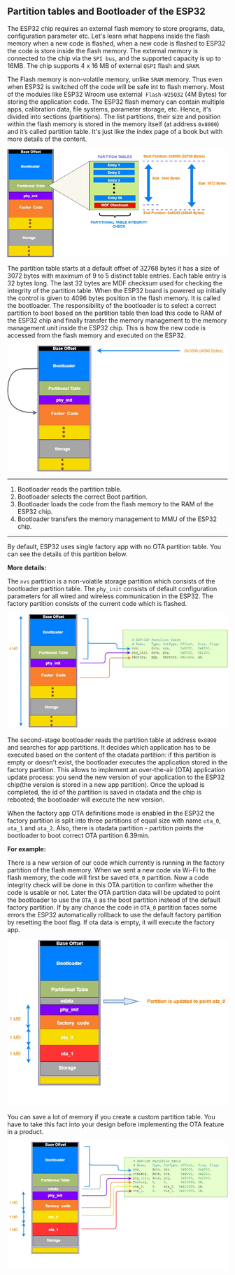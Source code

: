 ##  Partition tables and Bootloader of the ESP32 

The ESP32 chip requires an external flash memory to store programs, data, configuration parameter etc. Let's learn what happens inside the flash memory when a new code is flashed, when a new code is flashed to ESP32 the code is store inside the flash memory. The external memory is connected to the chip via the `SPI bus`, and the supported capacity is up to 16MB. The chip supports 4 x 16 MB of external `QSPI` flash and `SRAM`.

The Flash memory is non-volatile memory, unlike `SRAM` memory. Thus even when ESP32 is switched off the code will be safe int to flash memory.
Most of the modules like ESP32 Wroom use external` Flash-W25Q32` (4M Bytes) for storing the application code. The ESP32 flash memory can contain multiple apps, calibration data, file systems, parameter storage, etc. Hence, it's divided into sections (partitions). The list partitions, their size and position within the flash memory is stored in the memory itself (at address `0x8000`) and it’s called partition table. It's just like the index page of a book but with more details of the content.

[![](https://github.com/iqnev/Partition_tables_and_Bootloader_of_the_ESP32/blob/master/source/4_05.jpg)](https://github.com/iqnev/Partition_tables_and_Bootloader_of_the_ESP32/blob/master/source/4_05.jpg)

The partition table starts at a default offset of 32768 bytes it has a size of 3072 bytes with maximum of 9 to 5 distinct table entries. Each table entry is
32 bytes long. The last 32 bytes are MDF checksum used for checking the integrity of the partition table.
When the ESP32 board is powered up initially the control is given to 4096 bytes position in the flash memory. It is called the bootloader. The responsibility of the bootloader is to select a correct partition to boot based on the partition table then load this code to RAM of the ESP32 chip and finally transfer the memory management to the memory management unit inside the ESP32 chip. This is how the new code is accessed from the flash memory and executed on the ESP32.

[![](https://github.com/iqnev/Partition_tables_and_Bootloader_of_the_ESP32/blob/master/source/5_12.jpg)](https://github.com/iqnev/Partition_tables_and_Bootloader_of_the_ESP32/blob/master/source/5_12.jpg)

------------

1.  Bootloader reads the partition table.
2.  Bootloader selects the correct Boot partition.
3. Bootloader loads the code from the flash memory to the RAM of the ESP32 chip.
4. Bootloader transfers the memory management to MMU of the ESP32 chip.

------------

By default, ESP32 uses single factory app with no OTA partition table. You can see the details of this partition below.

**More details:**

The `nvs` partition is a non-volatile storage partition which consists of the bootloader partition table. The `phy_init` consists of default configuration parameters for all wired and wireless communication in the ESP32.
The factory partition consists of the current code which is flashed.

[![](https://github.com/iqnev/Partition_tables_and_Bootloader_of_the_ESP32/blob/master/source/5_57.jpg)](https://github.com/iqnev/Partition_tables_and_Bootloader_of_the_ESP32/blob/master/source/5_57.jpg)


The second-stage bootloader reads the partition table at address `0x8000` and searches for app partitions. It decides which application has to be executed based on the content of the otadata partition: if this partition is empty or doesn't exist, the bootloader executes the application stored in the factory partition. This allows to implement an over-the-air (OTA) application update process: you send the new version of your application to the ESP32 chip(the version is stored in a new app partition).
Once the upload is completed, the id of the partition is saved in otadata and the chip is rebooted; the bootloader will execute the new version.

When the factory app OTA definitions mode is enabled in the ESP32 the factory partition is split into three partitions of equal size with name `ota_0`, `ota_1` and `ota_2`.
Also, there is otadata partition - partition points the bootloader to boot correct OTA partition 6.39min.

**For example:**

There is a new version of our code which currently is running in the factory partition of the flash memory. When we sent a new code via Wi-Fi to
the flash memory, the code will first be saved `OTA_0` partition. Now a code integrity check will be done in this OTA partition to confirm whether the code is usable or not. Later the OTA partition data will be updated to point the bootloader to use the `OTA_0` as the boot partition instead of the default factory partition. If by any chance the code in `OTA_0` partition faces some errors the ESP32 automatically rollback to use the default factory partition by resetting the boot flag. If ota data is empty, it will execute the factory app.

[![](https://github.com/iqnev/Partition_tables_and_Bootloader_of_the_ESP32/blob/master/source/7_04.jpg)](https://github.com/iqnev/Partition_tables_and_Bootloader_of_the_ESP32/blob/master/source/7_04.jpg)

You can save a lot of memory if you create a custom partition table. You have to take this fact into your design before implementing the OTA feature in a product.

[![](https://github.com/iqnev/Partition_tables_and_Bootloader_of_the_ESP32/blob/master/source/8_22.jpg)](https://github.com/iqnev/Partition_tables_and_Bootloader_of_the_ESP32/blob/master/source/8_22.jpg)
